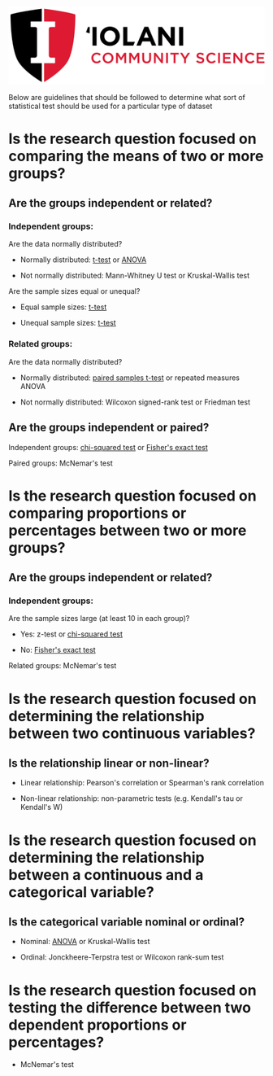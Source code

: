![](./IS_Logo_Stacked_CommunityScience.png)

Below are guidelines that should be followed to determine what sort of statistical test should be used for a particular type of dataset

# Is the research question focused on comparing the means of two or more groups?

## Are the groups independent or related?

### Independent groups:

Are the data normally distributed?

-  Normally distributed: [t-test](./pages/ttest.md) or [ANOVA](./pages/anova.md)

-  Not normally distributed: Mann-Whitney U test or Kruskal-Wallis test

Are the sample sizes equal or unequal?

- Equal sample sizes: [t-test](./pages/ttest.md)

- Unequal sample sizes: [t-test](./pages/ttest.md)

### Related groups:

Are the data normally distributed?

- Normally distributed: [paired samples t-test](./pages/pairedttest.md) or repeated measures ANOVA

- Not normally distributed: Wilcoxon signed-rank test or Friedman test

## Are the groups independent or paired?

Independent groups: [chi-squared test](./pages/chisquare.md) or [Fisher's exact test](./pages/fisherstest.md)

Paired groups: McNemar's test

# Is the research question focused on comparing proportions or percentages between two or more groups?

## Are the groups independent or related?

### Independent groups:

Are the sample sizes large (at least 10 in each group)?

- Yes: z-test or [chi-squared test](./pages/chisquare.md)

- No: [Fisher's exact test](./pages/fisherstest.md)

Related groups: McNemar's test

# Is the research question focused on determining the relationship between two continuous variables?

## Is the relationship linear or non-linear?

- Linear relationship: Pearson's correlation or Spearman's rank correlation

- Non-linear relationship: non-parametric tests (e.g. Kendall's tau or Kendall's W)

# Is the research question focused on determining the relationship between a continuous and a categorical variable?

## Is the categorical variable nominal or ordinal?

- Nominal: [ANOVA](./pages/anova.md) or Kruskal-Wallis test

- Ordinal: Jonckheere-Terpstra test or Wilcoxon rank-sum test

# Is the research question focused on testing the difference between two dependent proportions or percentages?

- McNemar's test
